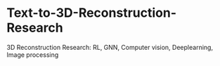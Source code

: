 # Text-to-3D-Reconstruction-Research
3D Reconstruction Research: RL, GNN, Computer vision, Deeplearning, Image processing
